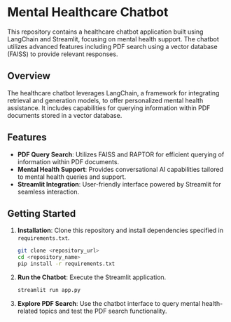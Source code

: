 # Mental Healthcare Chatbot

This repository contains a healthcare chatbot application built using LangChain and Streamlit, focusing on mental health support. The chatbot utilizes advanced features including PDF search using a vector database (FAISS) to provide relevant responses.

## Overview

The healthcare chatbot leverages LangChain, a framework for integrating retrieval and generation models, to offer personalized mental health assistance. It includes capabilities for querying information within PDF documents stored in a vector database.

## Features

- **PDF Query Search**: Utilizes FAISS and RAPTOR for efficient querying of information within PDF documents.
- **Mental Health Support**: Provides conversational AI capabilities tailored to mental health queries and support.
- **Streamlit Integration**: User-friendly interface powered by Streamlit for seamless interaction.

## Getting Started

1. **Installation**: Clone this repository and install dependencies specified in `requirements.txt`.

   ```bash
   git clone <repository_url>
   cd <repository_name>
   pip install -r requirements.txt
   ```

2. **Run the Chatbot**: Execute the Streamlit application.

   ```bash
   streamlit run app.py
   ```

3. **Explore PDF Search**: Use the chatbot interface to query mental health-related topics and test the PDF search functionality.
